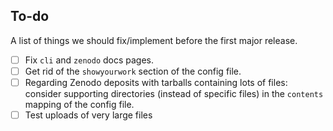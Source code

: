 To-do
-----

A list of things we should fix/implement before the first major release.

- [ ] Fix `cli` and `zenodo` docs pages.
- [ ] Get rid of the ``showyourwork`` section of the config file.
- [ ] Regarding Zenodo deposits with tarballs containing lots of files:
      consider supporting directories (instead of specific files) in the 
      ``contents`` mapping of the config file.
- [ ] Test uploads of very large files